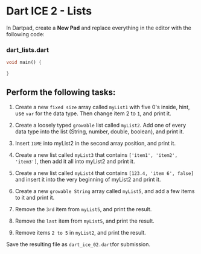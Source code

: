 # Dart ICE 2 - Lists

In Dartpad, create a __New Pad__ and replace everything in the editor with the following code:

### dart_lists.dart
```dart
void main() {
    
}
```

## Perform the following tasks: ##

1. Create a new `fixed size` array called `myList1` with five 0's inside, hint, use `var` for the data type. Then change item 2 to `1`, and print it.

1. Create a loosely typed `growable` list called `myList2`. Add one of every data type into the list (String, number, double, boolean), and print it.

1. Insert `IGME` into myList2 in the second array position, and print it.

1. Create a new list called `myList3` that contains `['item1', 'item2', 'item3']`, then add it all into myList2 and print it.

1. Create a new list called `myList4` that contains `[123.4, 'item 6', false]` and insert it into the very beginning of myList2 and print it.

1. Create a new `growable String` array called `myList5`, and add a few items to it and print it.

1. Remove the `3rd` item from `myList5`, and print the result.

1. Remove the `last` item from `myList5`, and print the result.

1. Remove items `2 to 5` in `myList2`, and print the result.

Save the resulting file as `dart_ice_02.dart`for submission.